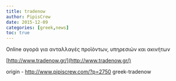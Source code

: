 ```yaml
---
title: tradenow
author: PipisCrew
date: 2015-12-09
categories: [greek,news]
toc: true
---
```


Online αγορά για ανταλλαγές προϊόντων, υπηρεσιών και ακινήτων

[http://www.tradenow.gr/](http://www.tradenow.gr/)

origin - http://www.pipiscrew.com/?p=2750 greek-tradenow